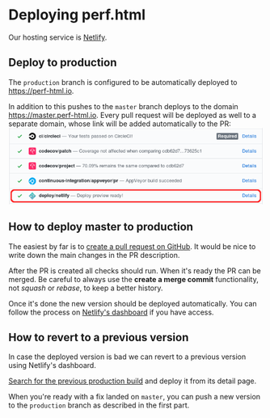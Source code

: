 # Deploying perf.html

Our hosting service is [Netlify](netlify.com).

## Deploy to production

The `production` branch is configured to be automatically deployed to
<https://perf-html.io>.

In addition to this pushes to the `master` branch deploys to the domain
https://master.perf-html.io. Every pull request will be deployed as well to a
separate domain, whose link will be added automatically to the PR:
![The link to the preview deployment is in the sections where checks are](images/netlify-link.png)

## How to deploy master to production

The easiest by far is to
[create a pull request on GitHub](https://github.com/devtools-html/perf.html/compare/production...master?expand=1).
It would be nice to write down the main changes in the PR description.

After the PR is created all checks should run. When it's ready the PR can be
merged. Be careful to always use the **create a merge commit** functionality,
not *squash* or *rebase*, to keep a better history.

Once it's done the new version should be deployed automatically. You can follow the
process on [Netlify's dashboard](https://app.netlify.com/sites/perf-html/deploys)
if you have access.

## How to revert to a previous version

In case the deployed version is bad we can revert to a previous version using
Netlify's dashboard.

[Search for the previous production build](https://app.netlify.com/sites/perf-html/deploys?filter=production)
and deploy it from its detail page.

When you're ready with a fix landed on `master`, you can push a new version to the
`production` branch as described in the first part.
